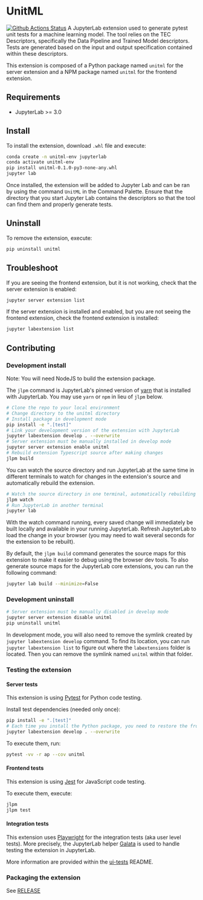 <!--
 UnitML
 Copyright 2023 Carnegie Mellon University.
 NO WARRANTY. THIS CARNEGIE MELLON UNIVERSITY AND SOFTWARE ENGINEERING INSTITUTE MATERIAL IS FURNISHED ON AN "AS-IS" BASIS. CARNEGIE MELLON UNIVERSITY MAKES NO WARRANTIES OF ANY KIND, EITHER EXPRESSED OR IMPLIED, AS TO ANY MATTER INCLUDING, BUT NOT LIMITED TO, WARRANTY OF FITNESS FOR PURPOSE OR MERCHANTABILITY, EXCLUSIVITY, OR RESULTS OBTAINED FROM USE OF THE MATERIAL. CARNEGIE MELLON UNIVERSITY DOES NOT MAKE ANY WARRANTY OF ANY KIND WITH RESPECT TO FREEDOM FROM PATENT, TRADEMARK, OR COPYRIGHT INFRINGEMENT.
 Released under a BSD (SEI)-style license, please see license.txt or contact permission@sei.cmu.edu for full terms.
 [DISTRIBUTION STATEMENT A] This material has been approved for public release and unlimited distribution.  Please see Copyright notice for non-US Government use and distribution.
 This Software includes and/or makes use of Third-Party Software each subject to its own license.
 DM23-0976
-->


# UnitML

[![Github Actions Status](https://github.com/github_username/unitml/workflows/Build/badge.svg)](https://github.com/cmu-sei/unitml/actions/workflows/build.yml)
A JupyterLab extension used to generate pytest unit tests for a machine learning model.
The tool relies on the TEC Descriptors, specifically the Data Pipeline and Trained Model descriptors.
Tests are generated based on the input and output specification contained within these descriptors.

This extension is composed of a Python package named `unitml`
for the server extension and a NPM package named `unitml`
for the frontend extension.

## Requirements

- JupyterLab >= 3.0

## Install

To install the extension, download `.whl` file and execute:

```bash
conda create -n unitml-env jupyterlab
conda activate unitml-env
pip install unitml-0.1.0-py3-none-any.whl
jupyter lab
```

Once installed, the extension will be added to Jupyter Lab and can be
ran by using the command `UnitML` in the Command Palette. Ensure that
the directory that you start Jupyter Lab contains the descriptors
so that the tool can find them and properly generate tests.

## Uninstall

To remove the extension, execute:

```bash
pip uninstall unitml
```

## Troubleshoot

If you are seeing the frontend extension, but it is not working, check
that the server extension is enabled:

```bash
jupyter server extension list
```

If the server extension is installed and enabled, but you are not seeing
the frontend extension, check the frontend extension is installed:

```bash
jupyter labextension list
```

## Contributing

### Development install

Note: You will need NodeJS to build the extension package.

The `jlpm` command is JupyterLab's pinned version of
[yarn](https://yarnpkg.com/) that is installed with JupyterLab. You may use
`yarn` or `npm` in lieu of `jlpm` below.

```bash
# Clone the repo to your local environment
# Change directory to the unitml directory
# Install package in development mode
pip install -e ".[test]"
# Link your development version of the extension with JupyterLab
jupyter labextension develop . --overwrite
# Server extension must be manually installed in develop mode
jupyter server extension enable unitml
# Rebuild extension Typescript source after making changes
jlpm build
```

You can watch the source directory and run JupyterLab at the same time in different terminals to watch for changes in the extension's source and automatically rebuild the extension.

```bash
# Watch the source directory in one terminal, automatically rebuilding when needed
jlpm watch
# Run JupyterLab in another terminal
jupyter lab
```

With the watch command running, every saved change will immediately be built locally and available in your running JupyterLab. Refresh JupyterLab to load the change in your browser (you may need to wait several seconds for the extension to be rebuilt).

By default, the `jlpm build` command generates the source maps for this extension to make it easier to debug using the browser dev tools. To also generate source maps for the JupyterLab core extensions, you can run the following command:

```bash
jupyter lab build --minimize=False
```

### Development uninstall

```bash
# Server extension must be manually disabled in develop mode
jupyter server extension disable unitml
pip uninstall unitml
```

In development mode, you will also need to remove the symlink created by `jupyter labextension develop`
command. To find its location, you can run `jupyter labextension list` to figure out where the `labextensions`
folder is located. Then you can remove the symlink named `unitml` within that folder.

### Testing the extension

#### Server tests

This extension is using [Pytest](https://docs.pytest.org/) for Python code testing.

Install test dependencies (needed only once):

```sh
pip install -e ".[test]"
# Each time you install the Python package, you need to restore the front-end extension link
jupyter labextension develop . --overwrite
```

To execute them, run:

```sh
pytest -vv -r ap --cov unitml
```

#### Frontend tests

This extension is using [Jest](https://jestjs.io/) for JavaScript code testing.

To execute them, execute:

```sh
jlpm
jlpm test
```

#### Integration tests

This extension uses [Playwright](https://playwright.dev/docs/intro/) for the integration tests (aka user level tests).
More precisely, the JupyterLab helper [Galata](https://github.com/jupyterlab/jupyterlab/tree/master/galata) is used to handle testing the extension in JupyterLab.

More information are provided within the [ui-tests](./ui-tests/README.md) README.

### Packaging the extension

See [RELEASE](RELEASE.md)
